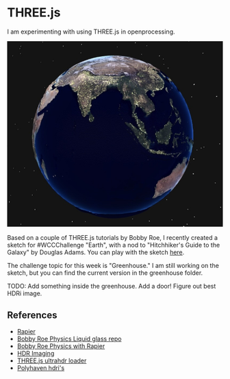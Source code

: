 # THREE.js 

I am experimenting with using THREE.js in openprocessing.

<p align="center"><img src="assets/earth.jpg" alt="Mostly Harmless" width="800px"></p>

Based on a couple of THREE.js tutorials by Bobby Roe, I recently created a sketch for #WCCChallenge "Earth", with a nod to "Hitchhiker's Guide to the Galaxy" by Douglas Adams. You can play with the sketch [here](https://openprocessing.org/sketch/2712156).

The challenge topic for this week is "Greenhouse."  I am still working on the sketch, but you can find the current version in the greenhouse folder.

TODO:
Add something inside the greenhouse.
Add a door!
Figure out best HDRi image.

## References

- [Rapier](https://github.com/dimforge/rapier.js)
- [Bobby Roe Physics Liquid glass repo](https://github.com/bobbyroe/physics-liquid-glass/tree/main)
- [Bobby Roe Physics with Rapier](https://github.com/bobbyroe/physics-with-rapier-and-three)
- [HDR Imaging](https://en.wikipedia.org/wiki/High_dynamic_range#High-dynamic-range_imaging)
- [THREE.js ultrahdr loader](https://threejs.org/examples/webgl_loader_texture_ultrahdr.html)
- [Polyhaven hdri's](https://polyhaven.com/hdris)